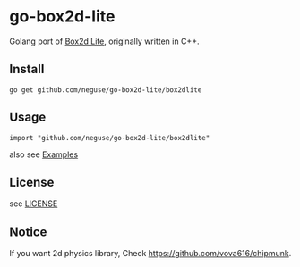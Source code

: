 go-box2d-lite
=============

Golang port of [Box2d Lite](http://code.google.com/p/box2d/downloads/detail?name=Box2D_Lite.zip), originally written in C++.

## Install

`
go get github.com/neguse/go-box2d-lite/box2dlite
`

## Usage

`
import "github.com/neguse/go-box2d-lite/box2dlite"
`

also see [Examples](examples/main.go)

## License

see [LICENSE](LICENSE)

## Notice

If you want 2d physics library, Check https://github.com/vova616/chipmunk.
